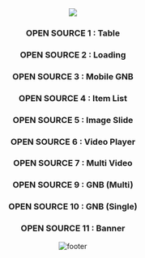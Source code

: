 
<div align="center">
<img src="https://capsule-render.vercel.app/api?type=waving&height=300&color=111&text=LIST&fontAlign=50&fontColor=fff" />

### OPEN SOURCE 1 : Table

### OPEN SOURCE 2 : Loading

### OPEN SOURCE 3 : Mobile GNB

### OPEN SOURCE 4 : Item List

### OPEN SOURCE 5 : Image Slide

### OPEN SOURCE 6 : Video Player

### OPEN SOURCE 7 : Multi Video

### OPEN SOURCE 9 : GNB (Multi)

### OPEN SOURCE 10 : GNB (Single)

### OPEN SOURCE 11 : Banner

![footer](https://capsule-render.vercel.app/api?section=footer&type=waving&height=200&color=000)
</div>
